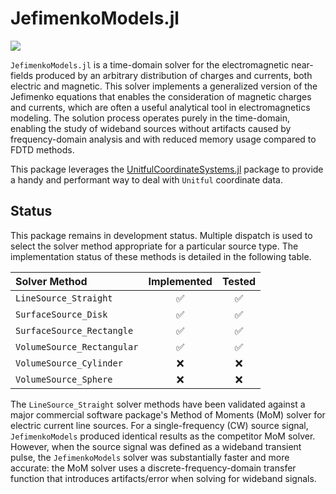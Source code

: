 # JefimenkoModels.jl

[![](https://img.shields.io/badge/docs-latest-blue.svg)](https://mikeingold.github.io/JefimenkoModels.jl/dev/)

`JefimenkoModels.jl` is a time-domain solver for the electromagnetic near-fields produced by
an arbitrary distribution of charges and currents, both electric and magnetic. This solver
implements a generalized version of the Jefimenko equations that enables the consideration of
magnetic charges and currents, which are often a useful analytical tool in electromagnetics
modeling. The solution process operates purely in the time-domain, enabling the study of
wideband sources without artifacts caused by frequency-domain analysis and with reduced
memory usage compared to FDTD methods.

This package leverages the
[UnitfulCoordinateSystems.jl](https://github.com/mikeingold/UnitfulCoordinateSystems.jl)
package to provide a handy and performant way to deal with `Unitful` coordinate data.

## Status

This package remains in development status. Multiple dispatch is used to select the solver
method appropriate for a particular source type. The implementation status of these methods
is detailed in the following table.

| Solver Method | Implemented | Tested |
|:---|:---:|:---:|
| `LineSource_Straight`       | :white_check_mark: | :white_check_mark: |
| `SurfaceSource_Disk`        | :white_check_mark: | :white_check_mark: |
| `SurfaceSource_Rectangle`   | :white_check_mark: | :white_check_mark: |
| `VolumeSource_Rectangular`  | :white_check_mark: | :white_check_mark: |
| `VolumeSource_Cylinder`     |         :x:        |         :x:        |
| `VolumeSource_Sphere`       |         :x:        |         :x:        |

The `LineSource_Straight` solver methods have been validated against a major commercial
software package's Method of Moments (MoM) solver for electric current line sources. For a
single-frequency (CW) source signal, `JefimenkoModels` produced identical results as the
competitor MoM solver. However, when the source signal was defined as a wideband transient
pulse, the `JefimenkoModels` solver was substantially faster and more accurate: the MoM
solver uses a discrete-frequency-domain transfer function that introduces artifacts/error
when solving for wideband signals.
